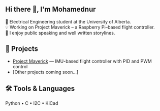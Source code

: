 ## Hi there 👋, I'm Mohamednur

🔧 Electrical Engineering student at the University of Alberta.  
💡 Working on Project Maverick – a Raspberry Pi–based flight controller.                                                                                                            
🎤 I enjoy public speaking and well written storylines. 

## 🚀 Projects
- [Project Maverick](https://github.com/gakuzisweet/project-maverick) — IMU-based flight controller with PID and PWM control
- [Other projects coming soon…]

## 🛠️ Tools & Languages
Python • C • I2C • KiCad
